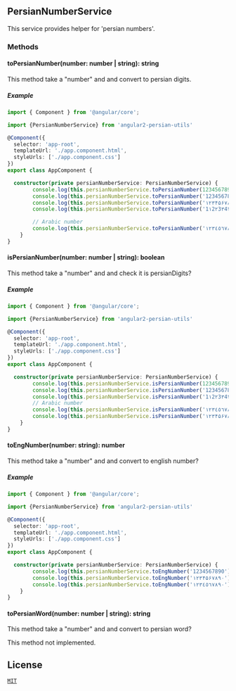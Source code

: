 ## PersianNumberService

This service provides helper for 'persian numbers'.

### Methods

#### toPersianNumber(number: number | string): string

This method take a "number" and and convert to persian digits.
##### Example

```typescript
import { Component } from '@angular/core';

import {PersianNumberService} from 'angular2-persian-utils'

@Component({
  selector: 'app-root',
  templateUrl: './app.component.html',
  styleUrls: ['./app.component.css']
})
export class AppComponent {

  constructor(private persianNumberService: PersianNumberService) {
        console.log(this.persianNumberService.toPersianNumber(1234567890));     //۱۲۳۴۵۶۷۸۹۰
        console.log(this.persianNumberService.toPersianNumber('1234567890'));   //۱۲۳۴۵۶۷۸۹۰
        console.log(this.persianNumberService.toPersianNumber('۱۲۳۴۵۶۷۸۹۰'));   //۱۲۳۴۵۶۷۸۹۰
        console.log(this.persianNumberService.toPersianNumber('1۱2۲3۳4۴5۵6۶7۷8۸9۹0۰')); //۱۱۲۲۳۳۴۴۵۵۶۶۷۷۸۸۹۹۰۰

        // Arabic number
        console.log(this.persianNumberService.toPersianNumber('۱۲۳٤٥٦۷۸۹۰'));   ////۱۲۳۴۵۶۷۸۹۰
    }
}
```

#### isPersianNumber(number: number | string): boolean

This method take a "number" and and check it is persianDigits?

##### Example

```typescript
import { Component } from '@angular/core';

import {PersianNumberService} from 'angular2-persian-utils'

@Component({
  selector: 'app-root',
  templateUrl: './app.component.html',
  styleUrls: ['./app.component.css']
})
export class AppComponent {

  constructor(private persianNumberService: PersianNumberService) {
        console.log(this.persianNumberService.isPersianNumber(1234567890));     // false
        console.log(this.persianNumberService.isPersianNumber('1234567890'));   // false
        console.log(this.persianNumberService.isPersianNumber('1۱2۲3۳4۴5۵6۶7۷8۸9۹0۰')); // flase
        // Arabic number
        console.log(this.persianNumberService.isPersianNumber('۱۲۳٤٥٦۷۸۹۰'));   // flase
        console.log(this.persianNumberService.isPersianNumber('۱۲۳۴۵۶۷۸۹۰'));   // true
    }
}
```

#### toEngNumber(number: string): number

This method take a "number" and and convert to english number?

##### Example

```typescript
import { Component } from '@angular/core';

import {PersianNumberService} from 'angular2-persian-utils'

@Component({
  selector: 'app-root',
  templateUrl: './app.component.html',
  styleUrls: ['./app.component.css']
})
export class AppComponent {

  constructor(private persianNumberService: PersianNumberService) {
        console.log(this.persianNumberService.toEngNumber('1234567890'));   // 1234567890 
        console.log(this.persianNumberService.toEngNumber('۱۲۳۴۵۶۷۸۹۰'));   // 1234567890
        console.log(this.persianNumberService.toEngNumber('۱۲۳٤٥٦۷۸۹۰'));   // throw ۱۲۳٤٥٦۷۸۹۰ is not valid persian Number
    }
}
```

#### toPersianWord(number: number | string): string

This method take a "number" and and convert to persian word?

This method not implemented.

## License

[`MIT`](./LICENSE.md)